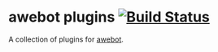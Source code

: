 # awebot plugins [![Build Status](https://travis-ci.org/aatxe/awebot.svg?branch=master)](https://travis-ci.org/aatxe/awebot) #
A collection of plugins for [awebot](https://github.com/aatxe/awebot).

